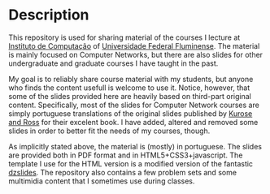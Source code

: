 # Description

This repository is used for sharing material of the courses I lecture at [Instituto de Computação](http://www.ic.uff.br/) of [Universidade Federal Fluminense](http://www.uff.br). The material is mainly focused on Computer Networks, but there are also slides for other undergraduate and graduate courses I have taught in the past.

My goal is to reliably share course material with my students, but anyone who finds the content usefull is welcome to use it. Notice, however, that some of the slides provided here are heavily based on third-part original content. Specifically, most of the slides for Computer Network courses are simply portuguese translations of the original slides published by [Kurose and Ross](http://www-net.cs.umass.edu/kurose-ross-ppt-6e/) for their excelent book. I have added, altered and removed some slides in order to better fit the needs of my courses, though.

As implicitly stated above, the material is (mostly) in portuguese. The slides are provided both in PDF format and in HTML5+CSS3+javascript. The template I use for the HTML version is a modified version of the fantastic [dzslides](https://github.com/paulrouget/dzslides). The repository also contains a few problem sets and some multimidia content that I sometimes use during classes.
